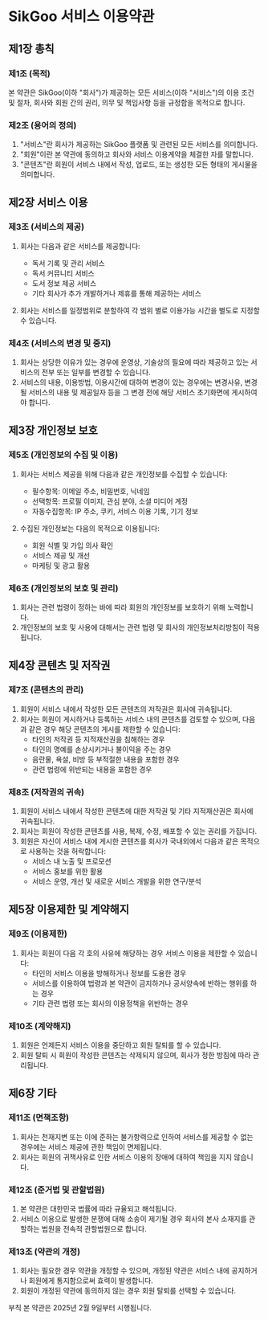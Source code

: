 # SikGoo 서비스 이용약관

## 제1장 총칙

### 제1조 (목적)

본 약관은 SikGoo(이하 "회사")가 제공하는 모든 서비스(이하 "서비스")의 이용 조건 및 절차, 회사와 회원 간의 권리, 의무 및 책임사항 등을 규정함을 목적으로 합니다.

### 제2조 (용어의 정의)

1. "서비스"란 회사가 제공하는 SikGoo 플랫폼 및 관련된 모든 서비스를 의미합니다.
2. "회원"이란 본 약관에 동의하고 회사와 서비스 이용계약을 체결한 자를 말합니다.
3. "콘텐츠"란 회원이 서비스 내에서 작성, 업로드, 또는 생성한 모든 형태의 게시물을 의미합니다.

## 제2장 서비스 이용

### 제3조 (서비스의 제공)

1. 회사는 다음과 같은 서비스를 제공합니다:

    - 독서 기록 및 관리 서비스
    - 독서 커뮤니티 서비스
    - 도서 정보 제공 서비스
    - 기타 회사가 추가 개발하거나 제휴를 통해 제공하는 서비스

2. 회사는 서비스를 일정범위로 분할하여 각 범위 별로 이용가능 시간을 별도로 지정할 수 있습니다.

### 제4조 (서비스의 변경 및 중지)

1. 회사는 상당한 이유가 있는 경우에 운영상, 기술상의 필요에 따라 제공하고 있는 서비스의 전부 또는 일부를 변경할 수 있습니다.
2. 서비스의 내용, 이용방법, 이용시간에 대하여 변경이 있는 경우에는 변경사유, 변경될 서비스의 내용 및 제공일자 등을 그 변경 전에 해당 서비스 초기화면에 게시하여야 합니다.

## 제3장 개인정보 보호

### 제5조 (개인정보의 수집 및 이용)

1. 회사는 서비스 제공을 위해 다음과 같은 개인정보를 수집할 수 있습니다:

    - 필수항목: 이메일 주소, 비밀번호, 닉네임
    - 선택항목: 프로필 이미지, 관심 분야, 소셜 미디어 계정
    - 자동수집항목: IP 주소, 쿠키, 서비스 이용 기록, 기기 정보

2. 수집된 개인정보는 다음의 목적으로 이용됩니다:
    - 회원 식별 및 가입 의사 확인
    - 서비스 제공 및 개선
    - 마케팅 및 광고 활용

### 제6조 (개인정보의 보호 및 관리)

1. 회사는 관련 법령이 정하는 바에 따라 회원의 개인정보를 보호하기 위해 노력합니다.
2. 개인정보의 보호 및 사용에 대해서는 관련 법령 및 회사의 개인정보처리방침이 적용됩니다.

## 제4장 콘텐츠 및 저작권

### 제7조 (콘텐츠의 관리)

1. 회원이 서비스 내에서 작성한 모든 콘텐츠의 저작권은 회사에 귀속됩니다.
2. 회사는 회원이 게시하거나 등록하는 서비스 내의 콘텐츠를 검토할 수 있으며, 다음과 같은 경우 해당 콘텐츠의 게시를 제한할 수 있습니다:
    - 타인의 저작권 등 지적재산권을 침해하는 경우
    - 타인의 명예를 손상시키거나 불이익을 주는 경우
    - 음란물, 욕설, 비방 등 부적절한 내용을 포함한 경우
    - 관련 법령에 위반되는 내용을 포함한 경우

### 제8조 (저작권의 귀속)

1. 회원이 서비스 내에서 작성한 콘텐츠에 대한 저작권 및 기타 지적재산권은 회사에 귀속됩니다.
2. 회사는 회원이 작성한 콘텐츠를 사용, 복제, 수정, 배포할 수 있는 권리를 가집니다.
3. 회원은 자신이 서비스 내에 게시한 콘텐츠를 회사가 국내외에서 다음과 같은 목적으로 사용하는 것을 허락합니다:
    - 서비스 내 노출 및 프로모션
    - 서비스 홍보를 위한 활용
    - 서비스 운영, 개선 및 새로운 서비스 개발을 위한 연구/분석

## 제5장 이용제한 및 계약해지

### 제9조 (이용제한)

1. 회사는 회원이 다음 각 호의 사유에 해당하는 경우 서비스 이용을 제한할 수 있습니다:
    - 타인의 서비스 이용을 방해하거나 정보를 도용한 경우
    - 서비스를 이용하여 법령과 본 약관이 금지하거나 공서양속에 반하는 행위를 하는 경우
    - 기타 관련 법령 또는 회사의 이용정책을 위반하는 경우

### 제10조 (계약해지)

1. 회원은 언제든지 서비스 이용을 중단하고 회원 탈퇴를 할 수 있습니다.
2. 회원 탈퇴 시 회원이 작성한 콘텐츠는 삭제되지 않으며, 회사가 정한 방침에 따라 관리됩니다.

## 제6장 기타

### 제11조 (면책조항)

1. 회사는 천재지변 또는 이에 준하는 불가항력으로 인하여 서비스를 제공할 수 없는 경우에는 서비스 제공에 관한 책임이 면제됩니다.
2. 회사는 회원의 귀책사유로 인한 서비스 이용의 장애에 대하여 책임을 지지 않습니다.

### 제12조 (준거법 및 관할법원)

1. 본 약관은 대한민국 법률에 따라 규율되고 해석됩니다.
2. 서비스 이용으로 발생한 분쟁에 대해 소송이 제기될 경우 회사의 본사 소재지를 관할하는 법원을 전속적 관할법원으로 합니다.

### 제13조 (약관의 개정)

1. 회사는 필요한 경우 약관을 개정할 수 있으며, 개정된 약관은 서비스 내에 공지하거나 회원에게 통지함으로써 효력이 발생합니다.
2. 회원이 개정된 약관에 동의하지 않는 경우 회원 탈퇴를 선택할 수 있습니다.

부칙
본 약관은 2025년 2월 9일부터 시행됩니다.
